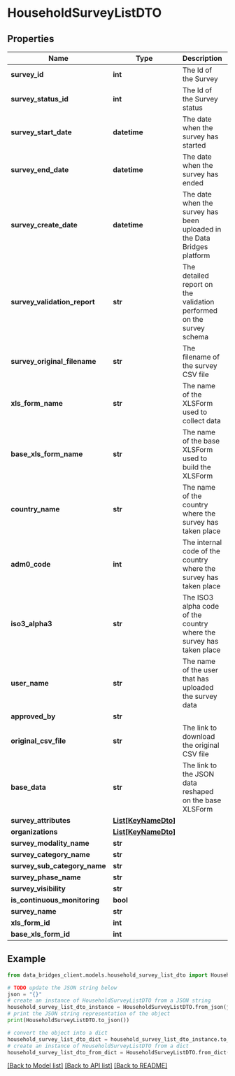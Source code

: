 # HouseholdSurveyListDTO


## Properties

Name | Type | Description | Notes
------------ | ------------- | ------------- | -------------
**survey_id** | **int** | The Id of the Survey | [optional] 
**survey_status_id** | **int** | The Id of the Survey status | [optional] 
**survey_start_date** | **datetime** | The date when the survey has started | [optional] 
**survey_end_date** | **datetime** | The date when the survey has ended | [optional] 
**survey_create_date** | **datetime** | The date when the survey has been uploaded in the Data Bridges platform | [optional] 
**survey_validation_report** | **str** | The detailed report on the validation performed on the survey schema | [optional] 
**survey_original_filename** | **str** | The filename of the survey CSV file | [optional] 
**xls_form_name** | **str** | The name of the XLSForm used to collect data | [optional] 
**base_xls_form_name** | **str** | The name of the base XLSForm used to build the XLSForm | [optional] 
**country_name** | **str** | The name of the country where the survey has taken place | [optional] 
**adm0_code** | **int** | The internal code of the country where the survey has taken place | [optional] 
**iso3_alpha3** | **str** | The ISO3 alpha code of the country where the survey has taken place | [optional] 
**user_name** | **str** | The name of the user that has uploaded the survey data | [optional] 
**approved_by** | **str** |  | [optional] 
**original_csv_file** | **str** | The link to download the original CSV file | [optional] 
**base_data** | **str** | The link to the JSON data reshaped on the base XLSForm | [optional] 
**survey_attributes** | [**List[KeyNameDto]**](KeyNameDto.md) |  | [optional] 
**organizations** | [**List[KeyNameDto]**](KeyNameDto.md) |  | [optional] 
**survey_modality_name** | **str** |  | [optional] 
**survey_category_name** | **str** |  | [optional] 
**survey_sub_category_name** | **str** |  | [optional] 
**survey_phase_name** | **str** |  | [optional] 
**survey_visibility** | **str** |  | [optional] 
**is_continuous_monitoring** | **bool** |  | [optional] 
**survey_name** | **str** |  | [optional] 
**xls_form_id** | **int** |  | [optional] 
**base_xls_form_id** | **int** |  | [optional] 

## Example

```python
from data_bridges_client.models.household_survey_list_dto import HouseholdSurveyListDTO

# TODO update the JSON string below
json = "{}"
# create an instance of HouseholdSurveyListDTO from a JSON string
household_survey_list_dto_instance = HouseholdSurveyListDTO.from_json(json)
# print the JSON string representation of the object
print(HouseholdSurveyListDTO.to_json())

# convert the object into a dict
household_survey_list_dto_dict = household_survey_list_dto_instance.to_dict()
# create an instance of HouseholdSurveyListDTO from a dict
household_survey_list_dto_from_dict = HouseholdSurveyListDTO.from_dict(household_survey_list_dto_dict)
```
[[Back to Model list]](../README.md#documentation-for-models) [[Back to API list]](../README.md#documentation-for-api-endpoints) [[Back to README]](../README.md)


